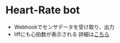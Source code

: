 # Heart-Rate bot
- Webhookでセンサデータを受け取り、出力
- liffにも心拍数が表示される
詳細は[こちら](https://qiita.com/K_M95/items/a1d461334441147df652)

